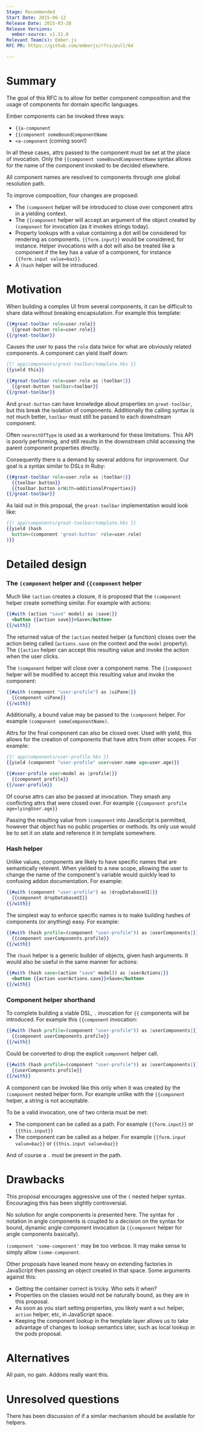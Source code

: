 ```yaml
---
Stage: Recommended
Start Date: 2015-06-12
Release Date: 2015-03-28
Release Versions:
  ember-source: v1.11.0
Relevant Team(s): Ember.js
RFC PR: https://github.com/emberjs/rfcs/pull/64

---
```


# Summary

The goal of this RFC is to allow for better component composition and the
usage of components for domain specific languages.

Ember components can be invoked three ways:

* `{{a-component`
* `{{component someBoundComponentName`
* `<a-component` (coming soon!)

In all these cases, attrs passed to the component must be set at the place of
invocation. Only the `{{component someBoundComponentName` syntax allows for the name
of the component invoked to be decided elsewhere.

All component names are resolved to components through one global resolution
path.

To improve composition, four changes are proposed:

* The `(component` helper will be introduced to close over component attrs in
  a yielding context.
* The `{{component` helper will accept an argument of the object created by
  `(component` for invocation (as it invokes strings today).
* Property lookups with a value containing a dot will be considered for
  rendering as components. `{{form.input}}` would be considered, for instance.
  Helper invocations with a dot will also be treated like a component if the
  key has a value of a component, for instance `{{form.input value=baz}}`.
* A `(hash` helper will be introduced.

# Motivation

When building a complex UI from several components, it can be difficult to
share data without breaking encapsulation. For example this template:

```hbs
{{#great-toolbar role=user.role}}
  {{great-button role=user.role}}
{{/great-toolbar}}
```

Causes the user to pass the `role` data twice for what are obviously related
components. A component can yield itself down:

```hbs
{{! app/components/great-toolbar/template.hbs }}
{{yield this}}
```

```hbs
{{#great-toolbar role=user.role as |toolbar|}}
  {{great-button toolbar=toolbar}}
{{/great-toolbar}}
```

And `great-button` can have knowledge about properties on `great-toolbar`, but
this break the isolation of components. Additionally the calling syntax is not
much better, `toolbar` must still be passed to each downstream component.

Often `nearestOfType` is used as a workaround for these limitations. This API
is poorly performing, and still results in the downstream child accessing the
parent component properties directly.

Consequently there is a demand by several addons for improvement. Our goal
is a syntax similar to DSLs in Ruby:

```hbs
{{#great-toolbar role=user.role as |toolbar|}}
  {{toolbar.button}}
  {{toolbar.button orWith=additionalProperties}}
{{/great-toolbar}}
```

As laid out in this proposal, the `great-toolbar` implementation would look
like:

```hbs
{{! app/components/great-toolbar/template.hbs }}
{{yield (hash
  button=(component 'great-button' role=user.role)
)}}
```

# Detailed design

### The `(component` helper and `{{component` helper

Much like `(action` creates a closure, it is proposed that the `(component`
helper create something similar. For example with actions:

```hbs
{{#with (action "save" model) as |save|}}
  <button {{action save}}>Save</button>
{{/with}}
```

The returned value of the `(action` nested helper (a function) closes over the
action being called (`actions.save` on the context and the `model` property).
The `{{action` helper can accept this resulting value and invoke the action
when the user clicks.

The `(component` helper will close over a component name. The
`{{component` helper will be modified to accept this resulting value and invoke
the component:

```hbs
{{#with (component "user-profile") as |uiPane|}}
  {{component uiPane}}
{{/with}}
```

Additionally, a bound value may be passed to the `(component` helper. For
example `(component someComponentName)`.

Attrs for the final component can also be closed over. Used with yield, this
allows for the creation of components that have attrs from other scopes. For
example:

```hbs
{{! app/components/user-profile.hbs }}
{{yield (component "user-profile" user=user.name age=user.age)}}
```

```hbs
{{#user-profile user=model as |profile|}}
  {{component profile}}
{{/user-profile}}
```

Of course attrs can also be passed at invocation. They smash any conflicting
attrs that were closed over. For example `{{component profile age=lyingUser.age}}`

Passing the resulting value from `(component` into JavaScript is permitted,
however that object has no public properties or methods. Its only use would
be to set it on state and reference it in template somewhere.

### Hash helper

Unlike values, components are likely to have specific names that are semantically
relevent. When yielded to a new scope, allowing the user to change the name
of the component's variable would quickly lead to confusing addon documentation.
For example:

```hbs
{{#with (component "user-profile") as |dropDatabaseUI|}}
  {{component dropDatabaseUI}}
{{/with}}
```

The simplest way to enforce specific names is to make building hashes
of components (or anything) easy. For example:

```hbs
{{#with (hash profile=(component "user-profile")) as |userComponents|}}
  {{component userComponents.profile}}
{{/with}}
```

The `(hash` helper is a generic builder of objects, given hash arguments. It
would also be useful in the same manner for actions:

```hbs
{{#with (hash save=(action "save" model)) as |userActions|}}
  <button {{action userActions.save}}>Save</button>
{{/with}}
```

### Component helper shorthand

To complete building a viable DSL, `.` invocation for `{{` components will be
introduced. For example this `{{component` invocation:

```hbs
{{#with (hash profile=(component "user-profile")) as |userComponents|}}
  {{component userComponents.profile}}
{{/with}}
```

Could be converted to drop the explicit `component` helper call.

```hbs
{{#with (hash profile=(component "user-profile")) as |userComponents|}}
  {{userComponents.profile}}
{{/with}}
```

A component can be invoked like this only when it was created by the
`(component` nested helper form. For example unlike with the `{{component`
helper, a string is not acceptable.

To be a valid invocation, one of two criteria must be met:

* The component can be called as a path. For example `{{form.input}}` or `{{this.input}}`
* The component can be called as a helper. For example `{{form.input value=baz}}` or `{{this.input value=baz}}`

And of course a `.` must be present in the path.

# Drawbacks

This proposal encourages aggressive use of the `(` nested helper syntax.
Encouraging this has been slightly controversial.

No solution for angle components is presented here. The syntax for `.`
notation in angle components is coupled to a decision on the syntax for
bound, dynamic angle component invocation (a `{{component` helper for angle
components basically).

`(component 'some-component'` may be too verbose. It may make sense to simply
allow `(some-component`.

Other proposals have leaned more heavy on extending factories in JavaScript
then passing an object created in that space. Some arguments against this:

* Getting the container correct is tricky. Who sets it when?
* Properties on the classes would not be naturally bound, as they are in this proposal.
* As soon as you start setting properties, you likely want a `mut` helper,
  `action` helper, etc, in JavaScript space.
* Keeping the component lookup in the template layer allows us to take advantage
  of changes to lookup semantics later, such as local lookup in the pods
  proposal.

# Alternatives

All pain, no gain. Addons really want this.

# Unresolved questions

There has been discussion of if a similar mechanism should be available for
helpers.
